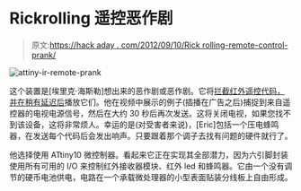 # Rickrolling 遥控恶作剧

> 原文:[https://hack aday . com/2012/09/10/Rick rolling-remote-control-prank/](https://hackaday.com/2012/09/10/rickrolling-remote-control-prank/)

![](../Images/533bf10a1e33d60fced6bdff77062382.png "attiny-ir-remote-prank")

这个装置是[埃里克·海斯勒]想出来的恶作剧或恶作剧。它将[拦截红外遥控代码，并在稍有延迟后](http://junkplusarduino.blogspot.jp/p/tiny10-mosquito.html)播放它们。他在视频中展示的例子(插播在广告之后)捕捉到来自遥控器的电视电源信号，然后在大约 30 秒后再次发送。这将关闭电视，如果您找不到该设备，这将非常烦人。幸运的是(对受害者来说)，[Eric]包括一个压电蜂鸣器，在发送每个代码后会发出响声。只要跟着那个调子去找有问题的硬件就行了。

他选择使用 ATtiny10 微控制器。看起来它正在实现其全部潜力，因为六引脚封装使用所有可用的 I/O 来控制红外接收器模块、红外 led 和蜂鸣器。它由一个没有调节的硬币电池供电，电路在一个承载微处理器的小型表面贴装分线板上自由形成。